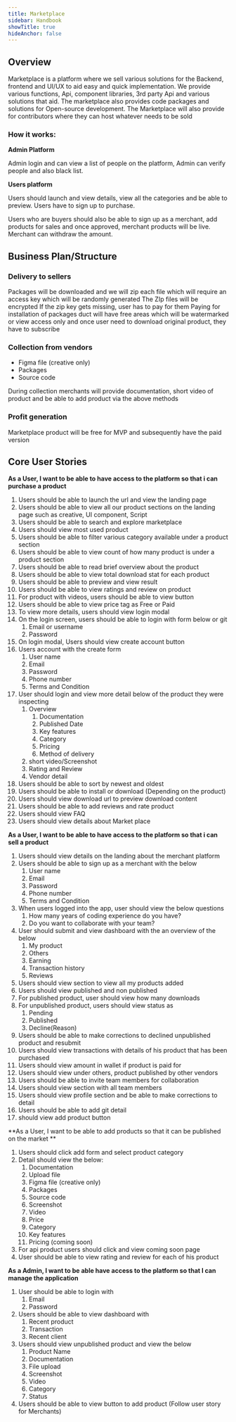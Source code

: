```yaml
---
title: Marketplace
sidebar: Handbook
showTitle: true
hideAnchor: false
---
```


##	Overview
Marketplace is a platform where we sell various solutions for the Backend, frontend and UI/UX to aid easy and quick implementation.
We provide various functions, Api, component libraries, 3rd party Api and various solutions that aid. The marketplace also provides code packages and solutions for  Open-source development.
The Marketplace will also provide for contributors where they can host whatever needs to be sold
 


### How it works:


**Admin Platform**

Admin login and can view a list of people on the platform, Admin can verify people and also black list.

**Users platform**

Users should launch and view details, view all the categories and be able to preview. Users have to sign up to purchase.

Users who are buyers should also be able to sign up as a merchant, add products for sales and once approved, merchant products will be live. Merchant can withdraw the amount.





<!-- 


## Project Team/ Stakeholders

- Product Owner:               Shammah Nei for Renaissance Innovation Labs
- Project Manager:	        Lemon Barry for Renaissance Innovation Labs

 -->













<!-- 
3.	Target Users

**WHO**
- Providers
- Business
- Developers
- Designers

**WHAT**
 -->









##	Business Plan/Structure

### Delivery to sellers
Packages will be downloaded and we will zip each file which will require an access key which will be randomly generated
The ZIp files will be encrypted
If the zip key gets missing, user has to pay for them 
Paying for installation of packages
duct will have free areas which will be watermarked or view access only and once user need to download original product, they have to subscribe 


### Collection from vendors


- Figma file (creative only)
- Packages 
- Source code

During collection merchants will provide documentation, short video of product and be able to add product via the above methods

### Profit generation

Marketplace product will be free for MVP and subsequently have the paid version 




## Core User Stories

**As a User, I want to be able to have access to the platform so that i can purchase a product**

1. Users should be able to launch the url and view the landing page
1. Users should be able to view all our product sections on the landing page such as creative, UI component, Script
1. Users should be able to search and explore marketplace
1. Users should view most used product
1. Users should be able to filter various category available under a product section
1. Users should be able to view count of how many product is under a product section
1. Users should be able to read brief overview about the product
1. Users should be able to view total download stat for each product
1. Users should be able to preview and view result
1. Users should be able to view ratings and review on product
1. For product with videos, users should be able to view button 
1. Users should be able to view price tag as Free or Paid
1. To view more details, users should view login modal
1. On the login screen, users should be able to login with form below or git
    1. Email or username
    1. Password
1.  On login modal, Users should view create account button
1.  Users account with the create form 
    1. User name
    1. Email
    1. Password
    1. Phone number
    1. Terms and Condition
1. User should login and view more detail below of the product they were inspecting
    1. Overview
        1. Documentation
        1. Published Date
        1. Key features
        1. Category
        1. Pricing
        1. Method of delivery
    1. short video/Screenshot
    1. Rating and Review
    1. Vendor detail
1. Users should be able to sort by newest and oldest
1. Users should be able to install or download (Depending on the product)
1. Users should view download url to preview download content
1. Users should be able to add reviews and rate product
1. Users should view FAQ
1. Users should view details about Market place


**As a User, I want to be able to have access to the platform so that i can sell a product**

1. Users should view details on the landing about the merchant platform
1. Users should be able to sign up as a merchant with the below
    1. User name
    1. Email
    1. Password
    1. Phone number
    1. Terms and Condition
1. When users logged into the app, user should view the below questions
    1. How many years of coding experience do you have?
    1. Do you want to collaborate with your team?
1. User should submit and view dashboard with the an overview of the below
    1. My product
    1. Others
    1. Earning
    1. Transaction history
    1. Reviews
1. Users should view section to view all my products added
1. Users should view published and non published
1. For published product, user should view how many downloads
1. For unpublished product, users should view status as
    1. Pending
    1. Published
    1. Decline(Reason)
1. Users should be able to make corrections to declined unpublished product and resubmit
1. Users should view transactions with details of his product that has been purchased
1. Users should view amount in wallet if product is paid for
1. Users should view under others, product published by other vendors
1. Users should be able to invite team members for collaboration
1. Users should view section with all team members 
1. Users should view profile section and be able to make corrections to detail
1. Users should be able to add git detail
1. should view add product button

**As a User, I want to be able to add products so that it can be  published on the market **

1. Users should click add form and select product category
1. Detail should view the below:
    1. Documentation
    1. Upload file
    1. Figma file (creative only)
    1. Packages 
    1. Source code
    1. Screenshot
    1. Video
    1. Price
    1. Category
    1. Key features
    1. Pricing (coming soon)
1. For api product users should click and view coming soon page
1. User should be able to view rating and review for each of his product


**As a Admin, I want to be able have access to the platform so that I can manage the application**


1. User should be able to login with 
    1. Email
    1. Password
1. Users should be able to view dashboard with
    1. Recent product 
    1. Transaction
    1. Recent client
1. Users should view unpublished product and view the below
    1. Product Name
    1. Documentation
    1. File upload
    1. Screenshot
    1. Video
    1. Category
    1. Status
1. Users should be able to view button to add product (Follow user story for Merchants)

<!-- ## Competitors

Envato -->

